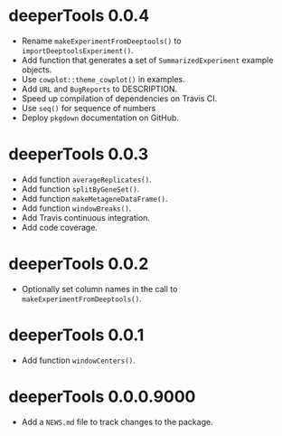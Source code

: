 # deeperTools 0.0.4

* Rename `makeExperimentFromDeeptools()` to `importDeeptoolsExperiment()`.
* Add function that generates a set of `SummarizedExperiment` example objects.
* Use `cowplot::theme_cowplot()` in examples.
* Add `URL` and `BugReports` to DESCRIPTION.
* Speed up compilation of dependencies on Travis CI.
* Use `seq()` for sequence of numbers
* Deploy `pkgdown` documentation on GitHub.

# deeperTools 0.0.3

* Add function `averageReplicates()`.
* Add function `splitByGeneSet()`.
* Add function `makeMetageneDataFrame()`.
* Add function `windowBreaks()`.
* Add Travis continuous integration.
* Add code coverage.

# deeperTools 0.0.2

* Optionally set column names in the call to `makeExperimentFromDeeptools()`.

# deeperTools 0.0.1

* Add function `windowCenters()`.

# deeperTools 0.0.0.9000

* Add a `NEWS.md` file to track changes to the package.
